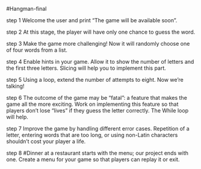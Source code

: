  #Hangman-final


step 1
Welcome the user and print “The game will be available soon”.

step 2
At this stage, the player will have only one chance to guess the word.

step 3
Make the game more challenging! Now it will randomly choose one of four words from a list.

step 4
Enable hints in your game. Allow it to show the number of letters and the first three letters. Slicing will help you to implement this part.

step 5
Using a loop, extend the number of attempts to eight. Now we’re talking!

step 6
The outcome of the game may be “fatal”: a feature that makes the game all the more exciting. Work on implementing this feature so that players don’t lose “lives” if they guess the letter correctly. The While loop will help.

step 7
Improve the game by handling different error cases. Repetition of a letter, entering words that are too long, or using non-Latin characters shouldn’t cost your player a life.

step 8
#Dinner at a restaurant starts with the menu; our project ends with one. Create a menu for your game so that players can replay it or exit.
